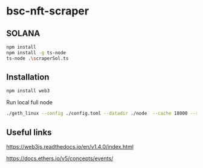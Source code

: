 # bsc-nft-scraper

## SOLANA

```bash
npm install
npm install -g ts-node
ts-node .\scraperSol.ts
```

## Installation

```bash
npm install web3
```

Run local full node
```bash
./geth_linux --config ./config.toml --datadir ./node  --cache 18000 --rpc.allow-unprotected-txs --txlookuplimit 0 --ipcpath ~/.bsc --ws
```

## Useful links
https://web3js.readthedocs.io/en/v1.4.0/index.html

https://docs.ethers.io/v5/concepts/events/
